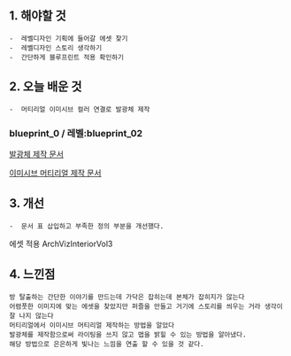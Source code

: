 ## 1. 해야할 것
```
-  레벨디자인 기획에 들어갈 에셋 찾기
-  레벨디자인 스토리 생각하기
-  간단하게 블루프린트 적용 확인하기
```

## 2. 오늘 배운 것
```
-  머티리얼 이미시브 컬러 연결로 발광체 제작
```
### blueprint_0 / 레벨:blueprint_02 

[발광체 제작 문서](https://docs.unrealengine.com/5.3/ko/constant-material-expressions-in-unreal-engine/)

[이미시브 머티리얼 제작 문서](https://docs.unrealengine.com/4.27/ko/RenderingAndGraphics/Materials/HowTo/EmissiveGlow/)

## 3. 개선
```
-  문서 표 삽입하고 부족한 정의 부분을 개선했다.
```
에셋 적용
ArchVizInteriorVol3


## 4. 느낀점
```
방 탈출하는 간단한 이야기를 만드는데 가닥은 잡히는데 본체가 잡히지가 않는다
어렴풋한 이미지에 맞는 에셋을 찾았지만 퍼즐을 만들고 거기에 스토리를 씌우는 거라 생각이 잘 나지 않는다
머티리얼에서 이미시브 머티리얼 제작하는 방법을 알았다
발광체를 제작함으로써 라이팅을 쓰지 않고 맵을 밝힐 수 있는 방법을 알아냈다.
해당 방법으로 은은하게 빛나는 느낌을 연출 할 수 있을 것 같다.
```
